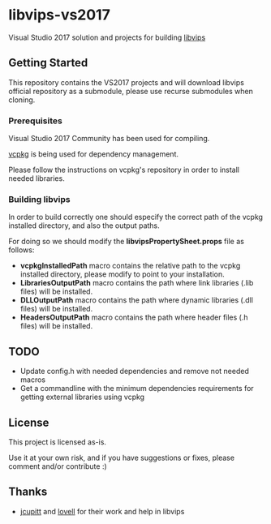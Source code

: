 # libvips-vs2017

Visual Studio 2017 solution and projects for building [libvips](https://github.com/jcupitt/libvips)

## Getting Started

This repository contains the VS2017 projects and will download libvips official repository as a submodule, please use recurse submodules when cloning.

### Prerequisites

Visual Studio 2017 Community has been used for compiling.

 [vcpkg](https://github.com/Microsoft/vcpkg) is being used for dependency management.

Please follow the instructions on vcpkg's repository in order to install needed libraries.

### Building libvips

In order to build correctly one should especify the correct path of the vcpkg installed directory, and also the output paths.

For doing so we should modify the **libvipsPropertySheet.props** file as follows:

* **vcpkgInstalledPath** macro contains the relative path to the vcpkg installed directory, please modify to point to your installation.
* **LibrariesOutputPath** macro contains the path where link libraries (.lib files) will be installed.
* **DLLOutputPath** macro contains the path where dynamic libraries (.dll files) will be installed.
* **HeadersOutputPath** macro contains the path where header files (.h files) will be installed.

## TODO

* Update config.h with needed dependencies and remove not needed macros
* Get a commandline with the minimum dependencies requirements for getting external libraries using vcpkg

## License

This project is licensed as-is. 

Use it at your own risk, and if you have suggestions or fixes, please comment and/or contribute :)

## Thanks
* [jcupitt](https://github.com/jcupitt) and [lovell](https://github.com/lovell) for their work and help in libvips
